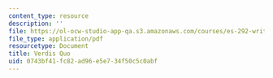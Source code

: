 ```yaml
---
content_type: resource
description: ''
file: https://ol-ocw-studio-app-qa.s3.amazonaws.com/courses/es-292-writing-workshop-spring-2008/0743bf41fc82ad96e5e734f50c5c0abf_MITES_292S08_verid.pdf
file_type: application/pdf
resourcetype: Document
title: Verdis Quo
uid: 0743bf41-fc82-ad96-e5e7-34f50c5c0abf
---
```

